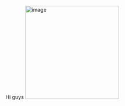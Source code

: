Hi guys 
<img width="256" height="256" alt="image" src="https://github.com/user-attachments/assets/0c158325-d878-43ba-a0e8-2ca30db1e701" />
